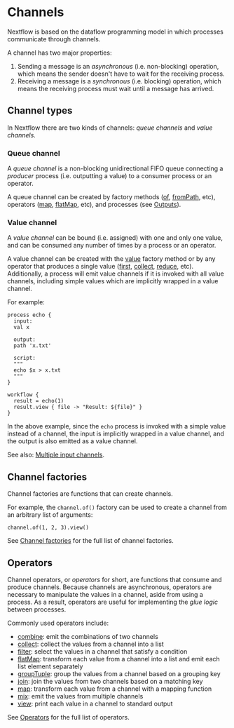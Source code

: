 # Channels

Nextflow is based on the dataflow programming model in which processes communicate through channels.

A channel has two major properties:

1. Sending a message is an *asynchronous* (i.e. non-blocking) operation, which means the sender doesn't have to wait for the receiving process.
2. Receiving a message is a *synchronous* (i.e. blocking) operation, which means the receiving process must wait until a message has arrived.

## Channel types

In Nextflow there are two kinds of channels: *queue channels* and *value channels*.

### Queue channel

A *queue channel* is a non-blocking unidirectional FIFO queue connecting a *producer* process (i.e. outputting a value)
to a consumer process or an operator.

A queue channel can be created by factory methods ([of][channel-of], [fromPath][channel-path], etc), operators ([map][operator-map], [flatMap][operator-flatmap], etc), and processes (see [Outputs][process-output]).

### Value channel

A *value channel* can be bound (i.e. assigned) with one and only one value, and can be consumed any number of times by
a process or an operator.

A value channel can be created with the [value][channel-value] factory method or by any operator that produces a single value
([first][operator-first], [collect][operator-collect], [reduce][operator-reduce], etc). Additionally, a process will emit value
channels if it is invoked with all value channels, including simple values which are implicitly wrapped in a value channel.

For example:

```nextflow
process echo {
  input:
  val x

  output:
  path 'x.txt'

  script:
  """
  echo $x > x.txt
  """
}

workflow {
  result = echo(1)
  result.view { file -> "Result: ${file}" }
}
```

In the above example, since the `echo` process is invoked with a simple value instead of a channel, the input is implicitly
wrapped in a value channel, and the output is also emitted as a value channel.

See also: [Multiple input channels][process-multiple-input-channels].

## Channel factories

Channel factories are functions that can create channels.

For example, the `channel.of()` factory can be used to create a channel from an arbitrary list of arguments:

```nextflow
channel.of(1, 2, 3).view()
```

See [Channel factories][channel-factory] for the full list of channel factories.

## Operators

Channel operators, or _operators_ for short, are functions that consume and produce channels. Because channels are asynchronous, operators are necessary to manipulate the values in a channel, aside from using a process. As a result, operators are useful for implementing the _glue logic_ between processes.

Commonly used operators include:

- [combine][operator-combine]: emit the combinations of two channels
- [collect][operator-collect]: collect the values from a channel into a list
- [filter][operator-filter]: select the values in a channel that satisfy a condition
- [flatMap][operator-flatMap]: transform each value from a channel into a list and emit each list element separately
- [groupTuple][operator-grouptuple]: group the values from a channel based on a grouping key
- [join][operator-join]: join the values from two channels based on a matching key
- [map][operator-map]: transform each value from a channel with a mapping function
- [mix][operator-mix]: emit the values from multiple channels
- [view][operator-view]: print each value in a channel to standard output

See [Operators][operator-page] for the full list of operators.

[channel-of]: /nextflow_docs/nextflow_repo/docs/reference/channel#of
[channel-path]: /nextflow_docs/nextflow_repo/docs/reference/channel#frompath
[operator-map]: /nextflow_docs/nextflow_repo/docs/reference/operator#map
[operator-flatmap]: /nextflow_docs/nextflow_repo/docs/reference/operator#flatmap
[process-output]: /nextflow_docs/nextflow_repo/docs/process#outputs
[channel-value]: /nextflow_docs/nextflow_repo/docs/reference/channel#value
[operator-first]: /nextflow_docs/nextflow_repo/docs/reference/operator#first
[operator-collect]: /nextflow_docs/nextflow_repo/docs/reference/operator#collect
[operator-reduce]: /nextflow_docs/nextflow_repo/docs/reference/operator#reduce
[process-multiple-input-channels]: /nextflow_docs/nextflow_repo/docs/process#multiple-input-channels
[channel-factory]: /nextflow_docs/nextflow_repo/docs/channel
[operator-combine]: /nextflow_docs/nextflow_repo/docs/reference/operator#combine
[operator-filter]: /nextflow_docs/nextflow_repo/docs/reference/operator#filter
[operator-flatMap]: /nextflow_docs/nextflow_repo/docs/reference/operator#flatmap
[operator-grouptuple]: /nextflow_docs/nextflow_repo/docs/reference/operator#grouptuple
[operator-join]: /nextflow_docs/nextflow_repo/docs/reference/operator#join
[operator-mix]: /nextflow_docs/nextflow_repo/docs/reference/operator#mix
[operator-view]: /nextflow_docs/nextflow_repo/docs/reference/operator#view
[operator-page]: /nextflow_docs/nextflow_repo/docs/reference/operator#page
